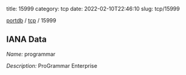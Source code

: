 title: 15999
category: tcp
date: 2022-02-10T22:46:10
slug: tcp/15999

[portdb](/) / [tcp](/category/tcp.html) / 15999


## IANA Data

_Name:_ programmar

_Description:_ ProGrammar Enterprise

